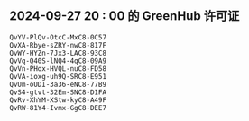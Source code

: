 ## 2024-09-27 20 : 00 的 GreenHub 许可证
```
QvYV-PlQv-OtcC-MxC8-0C57
QvXA-Rbye-sZRY-nwC8-817F
QvWY-HYZn-7Jx3-LAC8-93C8
QvVq-Q40S-lNQ4-4qC8-09A9
QvVn-PHox-HVQL-nuC8-FD58
QvVA-ioxg-uh9Q-SRC8-E951
QvUm-oUDI-3a36-eNC8-77B9
QvS4-gtvt-32Em-SNC8-D1FA
QvRv-XhYM-XStw-kyC8-A49F
QvRW-81Y4-Ivmx-GgC8-DEE7
```
